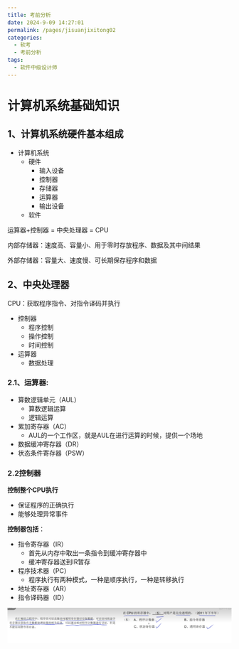 ```yaml
---
title: 考前分析
date: 2024-9-09 14:27:01
permalink: /pages/jisuanjixitong02
categories: 
  - 软考
  - 考前分析
tags: 
  - 软件中级设计师
---
```


# 计算机系统基础知识

## 1、计算机系统硬件基本组成

- 计算机系统
  - 硬件
    - 输入设备
    - 控制器
    - 存储器
    - 运算器
    - 输出设备
  - 软件

运算器+控制器 = 中央处理器 = CPU

内部存储器：速度高、容量小、用于零时存放程序、数据及其中间结果

外部存储器：容量大、速度慢、可长期保存程序和数据

## 2、中央处理器

CPU：获取程序指令、对指令译码并执行

- 控制器
  - 程序控制
  - 操作控制
  - 时间控制
- 运算器
  - 数据处理

### 2.1、运算器:

- 算数逻辑单元（AUL）
  - 算数逻辑运算
  - 逻辑运算
- 累加寄存器（AC） 
  - AUL的一个工作区，就是AUL在进行运算的时候，提供一个场地
- 数据缓冲寄存器（DR）
- 状态条件寄存器（PSW）

### 2.2控制器

**控制整个CPU执行**

- 保证程序的正确执行
- 能够处理异常事件

**控制器包括**：

- 指令寄存器（IR）
  - 首先从内存中取出一条指令到缓冲寄存器中
  - 缓冲寄存器送到IR暂存
- 程序技术器（PC）
  - 程序执行有两种模式，一种是顺序执行，一种是转移执行
- 地址寄存器（AR）
- 指令译码器（ID）

![image-20240910211835101](assets/image-20240910211835101.png)